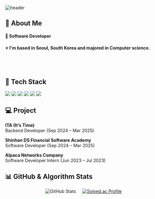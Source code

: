 <div>
  
  <!--Header-->
  ![header](https://capsule-render.vercel.app/api?type=waving&color=gradient&height=300&section=header&text=Good%20to%20see%20you%20%F0%9F%A4%97)
  
</div>

<div>
  <!--Body-->
  
  ## 👀 About Me
  #### :raising_hand: Software Developer<br/>
  #### :star: I'm based in Seoul, South Korea and majored in Computer science. <br/>
 
  <br/>
  <br/>
  
  ## 🧱 Tech Stack
  <!--Java-->
  <img src="https://img.shields.io/badge/java-007396?style=flat-square&logo=java&logoColor=white"/>
  <!--Python-->
  <img src="https://img.shields.io/badge/Python-3776AB?style=flat-square&logo=Python&logoColor=white"/>
  <!--JavaScript-->
  <img src="https://img.shields.io/badge/JavaScript-F7DF1E?style=flat-square&logo=JavaScript&logoColor=white"/>
  <!--Spring-->
  <img src="https://img.shields.io/badge/Spring-6DB33F?style=flat-square&logo=Spring&logoColor=white"/>
  <!--SpringBoot-->
  <img src="https://img.shields.io/badge/SpringBoot-6DB33F?style=flat-square&logo=SpringBoot&logoColor=white"/>
  <!--React-->
  <img src="https://img.shields.io/badge/React-61DAFB?style=flat-square&logo=React&logoColor=black"/>

 ## :computer: Project
 **ITA (It’s Time)**  
  Backend Developer (Sep 2024 – Mar 2025)   

  **Shinhan DS Financial Software Academy**  
  Software Developer (Sep 2024 – Mar 2025)  

  **Alpaca Networks Company**  
  Software Developer Intern (Jun 2023 – Jul 2023)  
  

  
  ## 📊 GitHub & Algorithm Stats

  <div style="display: flex; justify-content: center; gap: 20px;">
    <img src="https://github-readme-stats.vercel.app/api?username=raours&show_icons=true&theme=gruvbox_light" alt="GitHub Stats" />
    <a href="https://solved.ac/start2022/">
      <img src="http://mazassumnida.wtf/api/v2/generate_badge?boj=start2022" alt="Solved.ac Profile"/>
    </a>
  </div>

</div>

<!--
**raours/raours** is a ✨ _special_ ✨ repository because its `README.md` (this file) appears on your GitHub profile.

Here are some ideas to get you started:

- 🔭 I’m currently working on ...
- 🌱 I’m currently learning ...
- 👯 I’m looking to collaborate on ...
- 🤔 I’m looking for help with ...
- 💬 Ask me about ...
- 📫 How to reach me: ...
- 😄 Pronouns: ...
- ⚡ Fun fact: ...
-->
